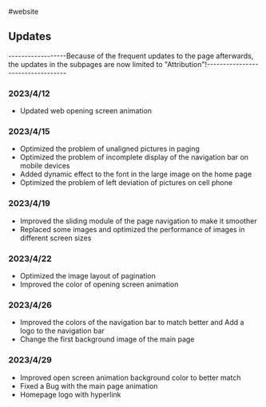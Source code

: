#website

## Updates

------------------Because of the frequent updates to the page afterwards, the updates in the subpages are now limited to "Attribution"!----------------------------------
### 2023/4/12

- Updated web opening screen animation

### 2023/4/15

- Optimized the problem of unaligned pictures in paging
- Optimized the problem of incomplete display of the navigation bar on mobile devices
- Added dynamic effect to the font in the large image on the home page
- Optimized the problem of left deviation of pictures on cell phone

### 2023/4/19
- Improved the sliding module of the page navigation to make it smoother
- Replaced some images and optimized the performance of images in different screen sizes

### 2023/4/22
- Optimized the image layout of pagination
- Improved the color of opening screen animation

### 2023/4/26
- Improved the colors of the navigation bar to match better and Add a logo to the navigation bar
- Change the first background image of the main page

### 2023/4/29
- Improved open screen animation background color to better match
- Fixed a Bug with the main page animation
- Homepage logo with hyperlink

